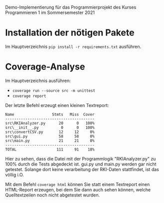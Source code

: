 Demo-Implementierung für das Programmierprojekt des Kurses
Programmieren 1 im Sommersemester 2021


Installation der nötigen Pakete
=

Im Hauptverzeichnis `pip install -r requirements.txt` ausführen.


Coverage-Analyse
=
Im Hauptverzeichnis ausführen:
- `coverage run --source src -m unittest`
- `coverage report`

Der letzte Befehl erzeugt einen kleinen Textreport:
```
Name                 Stmts   Miss  Cover
----------------------------------------
src\RKIAnalyzer.py      20      0   100%
src\__init__.py          0      0   100%
src\convertCSV.py       12     12     0%
src\gui.py              58     58     0%
src\main.py             21     21     0%
----------------------------------------
TOTAL                  111     91    18%
```

Hier zu sehen, dass die Datei mit der Programmlogik "RKIAnalyzer.py" zu 100% durch die Tests abgedeckt ist.
gui.py und main.py werden gar nicht getestet. Solange dort keine verarbeitung der RKI-Daten stattfindet, ist
das völlig i.O.


Mit dem Befehl `coverage html` können Sie statt einem Textreport einen HTML-Report
erzeugen, bei dem Sie dann auch sehen können, welche Quelltextzeilen noch nicht 
abgetestet wurden.
